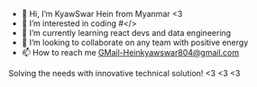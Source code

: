 - 👋 Hi, I’m KyawSwar Hein from Myanmar <3
- 👀 I’m interested in coding #</>
- 🌱 I’m currently learning react devs and data engineering
- 💞️ I’m looking to collaborate on any team with positive energy
- 📫 How to reach me GMail-Heinkyawswar804@gmail.com

Solving the needs with innovative technical solution! 
                 <3 <3 <3
